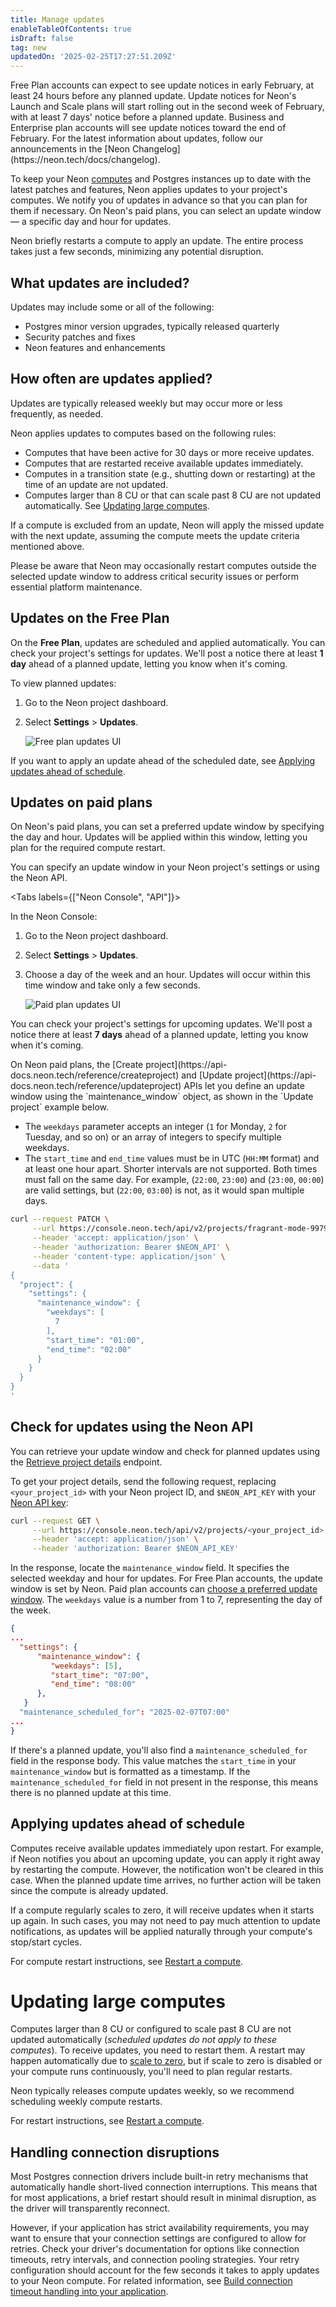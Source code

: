 ```yaml
---
title: Manage updates
enableTableOfContents: true
isDraft: false
tag: new
updatedOn: '2025-02-25T17:27:51.209Z'
---
```


<Admonition type="note" title="updates coming soon">
Free Plan accounts can expect to see update notices in early February, at least 24 hours before any planned update. Update notices for Neon's Launch and Scale plans will start rolling out in the second week of February, with at least 7 days' notice before a planned update. Business and Enterprise plan accounts will see update notices toward the end of February. For the latest information about updates, follow our announcements in the [Neon Changelog](https://neon.tech/docs/changelog).
</Admonition>

To keep your Neon [computes](/docs/reference/glossary#compute) and Postgres instances up to date with the latest patches and features, Neon applies updates to your project's computes. We notify you of updates in advance so that you can plan for them if necessary. On Neon's paid plans, you can select an update window — a specific day and hour for updates.

Neon briefly restarts a compute to apply an update. The entire process takes just a few seconds, minimizing any potential disruption.

## What updates are included?

Updates may include some or all of the following:

- Postgres minor version upgrades, typically released quarterly
- Security patches and fixes
- Neon features and enhancements

## How often are updates applied?

Updates are typically released weekly but may occur more or less frequently, as needed.

Neon applies updates to computes based on the following rules:

- Computes that have been active for 30 days or more receive updates.
- Computes that are restarted receive available updates immediately.
- Computes in a transition state (e.g., shutting down or restarting) at the time of an update are not updated.
- Computes larger than 8 CU or that can scale past 8 CU are not updated automatically. See [Updating large computes](#updating-large-computes).

If a compute is excluded from an update, Neon will apply the missed update with the next update, assuming the compute meets the update criteria mentioned above.

<Admonition type="important" title="updates outside of scheduled update windows">
Please be aware that Neon may occasionally restart computes outside the selected update window to address critical security issues or perform essential platform maintenance.
</Admonition>

## Updates on the Free Plan

On the **Free Plan**, updates are scheduled and applied automatically. You can check your project's settings for updates. We'll post a notice there at least **1 day** ahead of a planned update, letting you know when it's coming.

To view planned updates:

1. Go to the Neon project dashboard.
2. Select **Settings** > **Updates**.

   ![Free plan updates UI](/docs/manage/free_plan_updates.png)

If you want to apply an update ahead of the scheduled date, see [Applying updates ahead of schedule](#applying-updates-ahead-of-schedule).

## Updates on paid plans

On Neon's paid plans, you can set a preferred update window by specifying the day and hour. Updates will be applied within this window, letting you plan for the required compute restart.

You can specify an update window in your Neon project's settings or using the Neon API.

<Tabs labels={["Neon Console", "API"]}>

<TabItem>
In the Neon Console:

1. Go to the Neon project dashboard.
2. Select **Settings** > **Updates**.
3. Choose a day of the week and an hour. Updates will occur within this time window and take only a few seconds.

   ![Paid plan updates UI](/docs/manage/paid_plan_updates.png)

You can check your project's settings for upcoming updates. We'll post a notice there at least **7 days** ahead of a planned update, letting you know when it's coming.

</TabItem>

<TabItem>
On Neon paid plans, the [Create project](https://api-docs.neon.tech/reference/createproject) and [Update project](https://api-docs.neon.tech/reference/updateproject) APIs let you define an update window using the `maintenance_window` object, as shown in the `Update project` example below.

- The `weekdays` parameter accepts an integer (`1` for Monday, `2` for Tuesday, and so on) or an array of integers to specify multiple weekdays.
- The `start_time` and `end_time` values must be in UTC (`HH:MM` format) and at least one hour apart. Shorter intervals are not supported. Both times must fall on the same day. For example, (`22:00`, `23:00`) and (`23:00`, `00:00`) are valid settings, but (`22:00`, `03:00`) is not, as it would span multiple days.

```bash
curl --request PATCH \
     --url https://console.neon.tech/api/v2/projects/fragrant-mode-99795914 \
     --header 'accept: application/json' \
     --header 'authorization: Bearer $NEON_API' \
     --header 'content-type: application/json' \
     --data '
{
  "project": {
    "settings": {
      "maintenance_window": {
        "weekdays": [
          7
        ],
        "start_time": "01:00",
        "end_time": "02:00"
      }
    }
  }
}
'
```

</TabItem>

</Tabs>

## Check for updates using the Neon API

You can retrieve your update window and check for planned updates using the [Retrieve project details](https://api-docs.neon.tech/reference/getproject) endpoint.

To get your project details, send the following request, replacing `<your_project_id>` with your Neon project ID, and `$NEON_API_KEY` with your [Neon API key](/docs/manage/api-keys):

```bash
curl --request GET \
     --url https://console.neon.tech/api/v2/projects/<your_project_id> \
     --header 'accept: application/json' \
     --header 'authorization: Bearer $NEON_API_KEY'
```

In the response, locate the `maintenance_window` field. It specifies the selected weekday and hour for updates. For Free Plan accounts, the update window is set by Neon. Paid plan accounts can [choose a preferred update window](#updates-on-paid-plans). The `weekdays` value is a number from 1 to 7, representing the day of the week.

```json
{
...
  "settings": {
      "maintenance_window": {
         "weekdays": [5],
         "start_time": "07:00",
         "end_time": "08:00"
      },
   }
  "maintenance_scheduled_for": "2025-02-07T07:00"
...
}
```

If there's a planned update, you'll also find a `maintenance_scheduled_for` field in the response body. This value matches the `start_time` in your `maintenance_window` but is formatted as a timestamp. If the `maintenance_scheduled_for` field in not present in the response, this means there is no planned update at this time.

## Applying updates ahead of schedule

Computes receive available updates immediately upon restart. For example, if Neon notifies you about an upcoming update, you can apply it right away by restarting the compute. However, the notification won't be cleared in this case. When the planned update time arrives, no further action will be taken since the compute is already updated.

If a compute regularly scales to zero, it will receive updates when it starts up again. In such cases, you may not need to pay much attention to update notifications, as updates will be applied naturally through your compute's stop/start cycles.

For compute restart instructions, see [Restart a compute](/docs/manage/endpoints#restart-a-compute).

# Updating large computes

Computes larger than 8 CU or configured to scale past 8 CU are not updated automatically (_scheduled updates do not apply to these computes_). To receive updates, you need to restart them. A restart may happen automatically due to [scale to zero](/docs/introduction/scale-to-zero), but if scale to zero is disabled or your compute runs continuously, you'll need to plan regular restarts.

Neon typically releases compute updates weekly, so we recommend scheduling weekly compute restarts.

For restart instructions, see [Restart a compute](/docs/manage/endpoints#restart-a-compute).

## Handling connection disruptions

Most Postgres connection drivers include built-in retry mechanisms that automatically handle short-lived connection interruptions. This means that for most applications, a brief restart should result in minimal disruption, as the driver will transparently reconnect.

However, if your application has strict availability requirements, you may want to ensure that your connection settings are configured to allow for retries. Check your driver's documentation for options like connection timeouts, retry intervals, and connection pooling strategies. Your retry configuration should account for the few seconds it takes to apply updates to your Neon compute. For related information, see [Build connection timeout handling into your application](/docs/connect/connection-latency#build-connection-timeout-handling-into-your-application).

<NeedHelp/>
